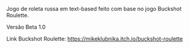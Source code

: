 Jogo de roleta russa em text-based feito com base no jogo Buckshot Roulette.

Versão Beta 1.0

Link Buckshot Roulette: https://mikeklubnika.itch.io/buckshot-roulette
